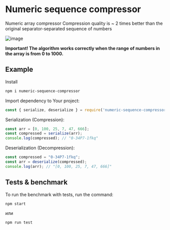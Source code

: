 # Numeric sequence compressor

Numeric array compressor
Compression quality is ~ 2 times better than the original separator-separated sequence of numbers

![image](https://github.com/user-attachments/assets/ca97c46a-9c94-4fef-91b0-0c0b6e022a7f)

__Important! The algorithm works correctly when the range of numbers in the array is from 0 to 1000.__


## Example

Install

```bash
npm i numeric-sequence-compressor
```

Import dependency to Your project:
```ts
const { serialize, deserialize } = require('numeric-sequence-compressor');
```

Serialization (Compression):
```ts
const arr = [0, 100, 25, 7, 47, 666];
const compressed = serialize(arr); 
console.log(compressed); // "0-34P7-1fkq"
```

Deserialization (Decompression):
```ts
const compressed = "0-34P7-1fkq";
const arr = deserialize(compressed); 
console.log(arr); // "[0, 100, 25, 7, 47, 666]"
```


## Tests & benchmark

To run the benchmark with tests, run the command:

```bash
npm start
```
или
```bash
npm run test
```
